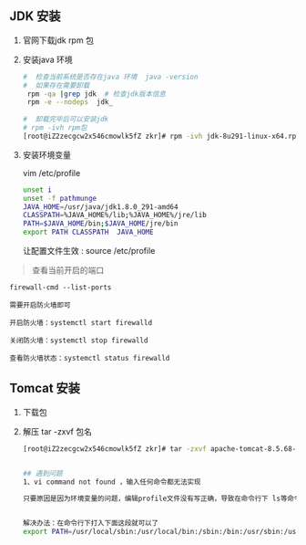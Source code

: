 ## JDK  安装



1. 官网下载jdk  rpm  包

2. 安装java 环境

   ``` bash
   #  检查当前系统是否存在java 环境  java -version
   #  如果存在需要卸载
   	rpm -qa |grep jdk  # 检查jdk版本信息
   	rpm -e --nodeps  jdk_
   	
   #  卸载完毕后可以安装jdk
   # rpm -ivh rpm包
   [root@iZ2zecgcw2x546cmowlk5fZ zkr]# rpm -ivh jdk-8u291-linux-x64.rpm
   ```

3. 安装环境变量

   vim /etc/profile

   ``` bash
   unset i
   unset -f pathmunge
   JAVA_HOME=/usr/java/jdk1.8.0_291-amd64
   CLASSPATH=%JAVA_HOME%/lib;%JAVA_HOME%/jre/lib
   PATH=$JAVA_HOME/bin;$JAVA_HOME/jre/bin
   export PATH CLASSPATH  JAVA_HOME
   ```

   让配置文件生效 : source /etc/profile

> 查看当前开启的端口

``` ba
firewall-cmd --list-ports

需要开启防火墙即可

开启防火墙：systemctl start firewalld

关闭防火墙：systemctl stop firewalld

查看防火墙状态：systemctl status firewalld
```





## Tomcat  安装



1. 下载包

2. 解压 tar -zxvf 包名

   ``` bash
   [root@iZ2zecgcw2x546cmowlk5fZ zkr]# tar -zxvf apache-tomcat-8.5.68-fulldocs.tar.gz
   
   
   ## 遇到问题
   1、vi command not found ，输入任何命令都无法实现
   
   只要原因是因为环境变量的问题，编辑profile文件没有写正确，导致在命令行下 ls等命令不能够识别。
   
    
   解决办法：在命令行下打入下面这段就可以了 
   export PATH=/usr/local/sbin:/usr/local/bin:/sbin:/bin:/usr/sbin:/usr/bin:/root/bin
   
   ```

   